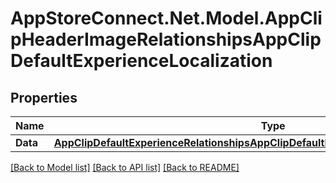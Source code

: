 # AppStoreConnect.Net.Model.AppClipHeaderImageRelationshipsAppClipDefaultExperienceLocalization

## Properties

Name | Type | Description | Notes
------------ | ------------- | ------------- | -------------
**Data** | [**AppClipDefaultExperienceRelationshipsAppClipDefaultExperienceLocalizationsDataInner**](AppClipDefaultExperienceRelationshipsAppClipDefaultExperienceLocalizationsDataInner.md) |  | [optional] 

[[Back to Model list]](../README.md#documentation-for-models) [[Back to API list]](../README.md#documentation-for-api-endpoints) [[Back to README]](../README.md)

